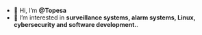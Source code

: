 - 👋 Hi, I’m **@Topesa**
- 👀 I’m interested in **surveillance systems, alarm systems, Linux, cybersecurity and software development.**.


<!---
Topesa/Topesa is a ✨ special ✨ repository because its `README.md` (this file) appears on your GitHub profile.
You can click the Preview link to take a look at your changes.
--->
